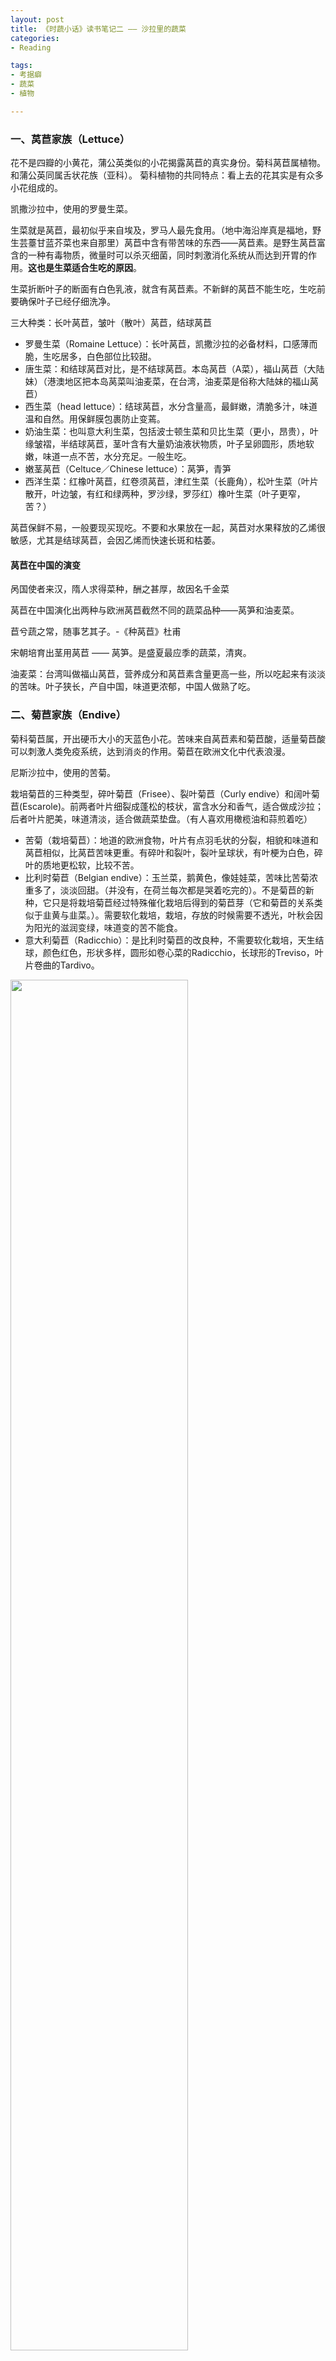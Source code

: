 ```yaml
---
layout: post
title: 《时蔬小话》读书笔记二 —— 沙拉里的蔬菜
categories:
- Reading

tags:
- 考据癖
- 蔬菜
- 植物

---
```



### 一、莴苣家族（Lettuce）

花不是四瓣的小黄花，蒲公英类似的小花揭露莴苣的真实身份。菊科莴苣属植物。和蒲公英同属舌状花族（亚科）。
菊科植物的共同特点：看上去的花其实是有众多小花组成的。

凯撒沙拉中，使用的罗曼生菜。

 <!--more-->

生菜就是莴苣，最初似乎来自埃及，罗马人最先食用。（地中海沿岸真是福地，野生芸薹甘蓝芥菜也来自那里）莴苣中含有带苦味的东西——莴苣素。是野生莴苣富含的一种有毒物质，微量时可以杀灭细菌，同时刺激消化系统从而达到开胃的作用。**这也是生菜适合生吃的原因**。

生菜折断叶子的断面有白色乳液，就含有莴苣素。不新鲜的莴苣不能生吃，生吃前要确保叶子已经仔细洗净。

三大种类：长叶莴苣，皱叶（散叶）莴苣，结球莴苣

- 罗曼生菜（Romaine Lettuce）：长叶莴苣，凯撒沙拉的必备材料，口感薄而脆，生吃居多，白色部位比较甜。
- 唐生菜：和结球莴苣对比，是不结球莴苣。本岛莴苣（A菜），福山莴苣（大陆妹）（港澳地区把本岛莴菜叫油麦菜，在台湾，油麦菜是俗称大陆妹的福山莴苣）
- 西生菜（head lettuce）：结球莴苣，水分含量高，最鲜嫩，清脆多汁，味道温和自然。用保鲜膜包裹防止变蔫。
- 奶油生菜：也叫意大利生菜，包括波士顿生菜和贝比生菜（更小，昂贵），叶缘皱褶，半结球莴苣，茎叶含有大量奶油液状物质，叶子呈卵圆形，质地软嫩，味道一点不苦，水分充足。一般生吃。
- 嫩茎莴苣（Celtuce／Chinese lettuce）：莴笋，青笋
- 西洋生菜：红橡叶莴苣，红卷须莴苣，津红生菜（长鹿角），松叶生菜（叶片散开，叶边皱，有红和绿两种，罗沙绿，罗莎红）橡叶生菜（叶子更窄，苦？） 

莴苣保鲜不易，一般要现买现吃。不要和水果放在一起，莴苣对水果释放的乙烯很敏感，尤其是结球莴苣，会因乙烯而快速长斑和枯萎。

#### 莴苣在中国的演变

呙国使者来汉，隋人求得菜种，酬之甚厚，故因名千金菜

莴苣在中国演化出两种与欧洲莴苣截然不同的蔬菜品种——莴笋和油麦菜。

苣兮蔬之常，随事艺其子。-《种莴苣》杜甫

宋朝培育出茎用莴苣 —— 莴笋。是盛夏最应季的蔬菜，清爽。

油麦菜：台湾叫做福山莴苣，营养成分和莴苣素含量更高一些，所以吃起来有淡淡的苦味。叶子狭长，产自中国，味道更浓郁，中国人做熟了吃。


### 二、菊苣家族（Endive）

菊科菊苣属，开出硬币大小的天蓝色小花。苦味来自莴苣素和菊苣酸，适量菊苣酸可以刺激人类免疫系统，达到消炎的作用。菊苣在欧洲文化中代表浪漫。

尼斯沙拉中，使用的苦菊。

栽培菊苣的三种类型，碎叶菊苣（Frisee）、裂叶菊苣（Curly endive）和阔叶菊苣(Escarole)。前两者叶片细裂成蓬松的枝状，富含水分和香气，适合做成沙拉；后者叶片肥美，味道清淡，适合做蔬菜垫盘。（有人喜欢用橄榄油和蒜煎着吃）

- 苦菊（栽培菊苣）：地道的欧洲食物，叶片有点羽毛状的分裂，相貌和味道和莴苣相似，比莴苣苦味更重。有碎叶和裂叶，裂叶呈球状，有叶梗为白色，碎叶的质地更松软，比较不苦。
- 比利时菊苣（Belgian endive）：玉兰菜，鹅黄色，像娃娃菜，苦味比苦菊浓重多了，淡淡回甜。（并没有，在荷兰每次都是哭着吃完的）。不是菊苣的新种，它只是将栽培菊苣经过特殊催化栽培后得到的菊苣芽（它和菊苣的关系类似于韭黄与韭菜。）。需要软化栽培，栽培，存放的时候需要不透光，叶秋会因为阳光的滋润变绿，味道变的苦不能食。
- 意大利菊苣（Radicchio）：是比利时菊苣的改良种，不需要软化栽培，天生结球，颜色红色，形状多样，圆形如卷心菜的Radicchio，长球形的Treviso，叶片卷曲的Tardivo。

<img src="http://ww3.sinaimg.cn/large/006y8lVagw1fahf9dm5fdj30go0cxwh1.jpg" alter="endive" width="75%">



### 三、其他沙拉菜，野菜：
- 菠菜(Spinach)：采用嫩叶菠菜。藜科菠菜属。
- 芝麻菜（Arugula）：紫南花芥，十字花科芝麻菜属植物，配三文鱼
- 芽菜（Sprouts）：刚长出来的蔬菜，芝麻菜，萝卜，芥菜的芽
- 塌棵菜（Tatsoi）：十字花科芸薹属，小圆绿叶，像汤勺。味道类似芝麻菜，有让人愉悦的苦味。是芥菜家族的。通常混合使用。
- 京水菜（Mizuna）：十字花科芸薹属白菜亚种的新培育品种，芥科植物。
- 莴苣缬草（corn salad,lamb's tongue,field salad）：也叫野苣，败酱科新缬草属，小而柔嫩的汤勺状的绿叶，坚果味。

<br />

- 蒲公英（Dandelion Greens）：春天可吃。
- 甜苣：晚春初夏，菊科苦苣菜属苣荬菜的别称，可食用但不可口。和苦苣菜可以作为野菜食用。
- 苦苣菜：比苣荬菜更难下咽。菊科植物根据花的形态，分三大类：舌状花族、罐装花族和紫菀族。苦苣菜属于舌状花族。
- 马兰：菊科植物，红梗菜
- 荠菜：十字花科荠菜属植物，极易生长，适应性强，生长迅速，一年两生。果子是倒三角形，与其他十字花科植物区别很大。


### 四、沙拉与蔬菜

1 | 基本款：生菜家族
2 | 潮流款：芝麻菜、羽衣甘蓝、嫩叶菠菜
3 | 品质款：菊苣家族

沙拉是味觉体验最好的方式。由两部分组成，主体和调味汁。
蔬菜可以有叶莴苣、菊苣、小菠菜以及带有特殊味道的只卖菜、豆瓣菜，搭配肉蛋奶海鲜水果等。水果沙拉可以当作收胃菜。

如今西式沙拉分为五类，
- Appetizer Salads 开胃沙拉：丰富，量不大。微甜的叶莴苣和微苦的碎叶菊苣，爽口的味觉来打开味蕾。莴苣细嫩，菊苣增加咀嚼。
- Accompaniment Salads 配菜沙拉：平衡主菜带来的丰富感受。对于油炸食物，土豆沙拉用淀粉吸收油脂；对于肉汁丰富的食物，用阔叶菊苣或花菜清理口腔中的味道。配菜沙拉讲究简洁，味道浓重的食物不在合适，算中的调味汁也会影响主菜和酒水。
- Main Course Salads 主食沙拉：流行专责，味道和营养要求变得丰富，主体只需保证蛋白质糖类纤维素脂肪的合理搭配，清淡的沙拉加入白煮蛋、培根增加口感，加入鸡肉鱼类增加鲜味。不太甜的番茄、鳄梨和木瓜可以带来独特风味。如果淀粉食物太少，也可以加入土豆泥和面包。可以用蛋奶类酱汁。不能只靠酱汁调味，可以用酸菜里化解油腻感，利用*蔬菜类香料*增加味觉刺激，薄荷、百里香、罗勒、莳萝随意搭配。
- Separate-Course Salads & Dessert Salads 餐后沙拉和甜品沙拉：作为收胃菜。餐后沙拉是最简单的品种，只需起一个承前启后的味觉过度。一般只有一种食材，可以选择昂贵精致的比利时菊苣或意大利菊苣搭配油醋汁。用苦味收敛口腔中丰富的味觉感受。甜品沙拉用来回味，利用水果的甘甜，坚果的油香，果冻的丰富口感等。香味十足的食材需要味道不浓郁的酱汁来调和，如酸奶油酱汁和甜蛋黄酱，用以化解不同水果香气与口感的冲突。

东方的凉拌菜一般只做开胃菜。是菜使用更多，冷食肉类也算凉拌菜。甜味的果实、酸味的发酵菜、苦味的山野菜、咸味的酱菜、口味多变的豆制品。以及利用无谓之外的刺激，辣椒的辣，花椒的麻。中式调味汁，三合油：醋、酱油以及香油调汁均匀。


